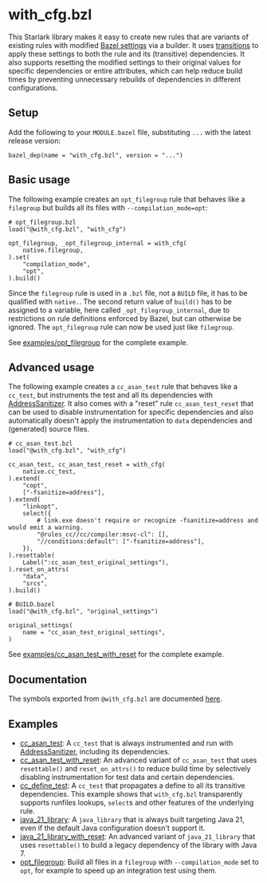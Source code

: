 # with_cfg.bzl

This Starlark library makes it easy to create new rules that are variants of existing rules with modified [Bazel settings](https://bazel.build/reference/command-line-reference) via a builder.
It uses [transitions](https://bazel.build/extending/config#user-defined-transitions) to apply these settings to both the rule and its (transitive) dependencies.
It also supports resetting the modified settings to their original values for specific dependencies or entire attributes, which can help reduce build times by preventing unnecessary rebuilds of dependencies in different configurations.

## Setup

Add the following to your `MODULE.bazel` file, substituting `...` with the latest release version:

```starlark
bazel_dep(name = "with_cfg.bzl", version = "...")
```

## Basic usage

The following example creates an `opt_filegroup` rule that behaves like a `filegroup` but builds all its files with `--compilation_mode=opt`:

```starlark
# opt_filegroup.bzl
load("@with_cfg.bzl", "with_cfg")

opt_filegroup, _opt_filegroup_internal = with_cfg(
    native.filegroup,
).set(
    "compilation_mode",
    "opt",
).build()
```

Since the `filegroup` rule is used in a `.bzl` file, not a `BUILD` file, it has to be qualified with `native.`.
The second return value of `build()` has to be assigned to a variable, here called `_opt_filegroup_internal`, due to restrictions on rule definitions enforced by Bazel, but can otherwise be ignored.
The `opt_filegroup` rule can now be used just like `filegroup`.

See [examples/opt_filegroup](examples/opt_filegroup) for the complete example.

## Advanced usage

The following example creates a `cc_asan_test` rule that behaves like a `cc_test`, but instruments the test and all its dependencies with [AddressSanitizer](https://clang.llvm.org/docs/AddressSanitizer.html).
It also comes with a "reset" rule `cc_asan_test_reset` that can be used to disable instrumentation for specific dependencies and also automatically doesn't apply the instrumentation to `data` dependencies and (generated) source files.

```starlark
# cc_asan_test.bzl
load("@with_cfg.bzl", "with_cfg")

cc_asan_test, cc_asan_test_reset = with_cfg(
    native.cc_test,
).extend(
    "copt",
    ["-fsanitize=address"],
).extend(
    "linkopt",
    select({
        # link.exe doesn't require or recognize -fsanitize=address and would emit a warning.
        "@rules_cc//cc/compiler:msvc-cl": [],
        "//conditions:default": ["-fsanitize=address"],
    }),
).resettable(
    Label(":cc_asan_test_original_settings"),
).reset_on_attrs(
    "data",
    "srcs",
).build()

# BUILD.bazel
load("@with_cfg.bzl", "original_settings")

original_settings(
    name = "cc_asan_test_original_settings",
)
```

See [examples/cc_asan_test_with_reset](examples/cc_asan_test_with_reset) for the complete example.

## Documentation

The symbols exported from `@with_cfg.bzl` are documented [here](docs/defs.md).

## Examples

- [cc_asan_test](examples/cc_asan_test/cc_asan_test.bzl): A `cc_test` that is always instrumented and run with [AddressSanitizer](https://clang.llvm.org/docs/AddressSanitizer.html), including its dependencies.
- [cc_asan_test_with_reset](examples/cc_asan_test_with_reset/cc_asan_test.bzl): An advanced variant of `cc_asan_test` that uses `resettable()` and `reset_on_attrs()` to reduce build time by selectively disabling instrumentation for test data and certain dependencies.
- [cc_define_test](examples/cc_define_test/cc_define_test.bzl): A `cc_test` that propagates a define to all its transitive dependencies. This example shows that `with_cfg.bzl` transparently supports runfiles lookups, `select`s and other features of the underlying rule.
- [java_21_library](examples/java_21_library/java_21_library.bzl): A `java_library` that is always built targeting Java 21, even if the default Java configuration doesn't support it.
- [java_21_library_with_reset](examples/java_21_library_with_reset/java_21_library.bzl): An advanced variant of `java_21_library` that uses `resettable()` to build a legacy dependency of the library with Java 7.
- [opt_filegroup](examples/opt_filegroup/opt_filegroup.bzl): Build all files in a `filegroup` with `--compilation_mode` set to `opt`, for example to speed up an integration test using them.
